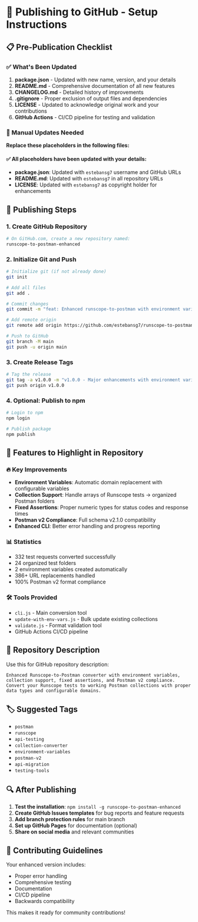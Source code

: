 # 🚀 Publishing to GitHub - Setup Instructions

## 📋 Pre-Publication Checklist

### ✅ What's Been Updated

1. **package.json** - Updated with new name, version, and your details
2. **README.md** - Comprehensive documentation of all new features
3. **CHANGELOG.md** - Detailed history of improvements 
4. **.gitignore** - Proper exclusion of output files and dependencies
5. **LICENSE** - Updated to acknowledge original work and your contributions
6. **GitHub Actions** - CI/CD pipeline for testing and validation

### 🔧 Manual Updates Needed

**Replace these placeholders in the following files:**

#### ✅ All placeholders have been updated with your details:
- **package.json**: Updated with `estebansg7` username and GitHub URLs
- **README.md**: Updated with `estebansg7` in all repository URLs  
- **LICENSE**: Updated with `estebansg7` as copyright holder for enhancements

## 🎯 Publishing Steps

### 1. Create GitHub Repository
```bash
# On GitHub.com, create a new repository named:
runscope-to-postman-enhanced
```

### 2. Initialize Git and Push
```bash
# Initialize git (if not already done)
git init

# Add all files
git add .

# Commit changes
git commit -m "feat: Enhanced runscope-to-postman with environment variables and v2 compliance"

# Add remote origin
git remote add origin https://github.com/estebansg7/runscope-to-postman-enhanced.git

# Push to GitHub
git branch -M main
git push -u origin main
```

### 3. Create Release Tags
```bash
# Tag the release
git tag -a v1.0.0 -m "v1.0.0 - Major enhancements with environment variables"
git push origin v1.0.0
```

### 4. Optional: Publish to npm
```bash
# Login to npm
npm login

# Publish package
npm publish
```

## 🎉 Features to Highlight in Repository

### 🔥 Key Improvements
- **Environment Variables**: Automatic domain replacement with configurable variables
- **Collection Support**: Handle arrays of Runscope tests → organized Postman folders  
- **Fixed Assertions**: Proper numeric types for status codes and response times
- **Postman v2 Compliance**: Full schema v2.1.0 compatibility
- **Enhanced CLI**: Better error handling and progress reporting

### 📊 Statistics
- 332 test requests converted successfully
- 24 organized test folders
- 2 environment variables created automatically
- 386+ URL replacements handled
- 100% Postman v2 format compliance

### 🛠️ Tools Provided
- `cli.js` - Main conversion tool
- `update-with-env-vars.js` - Bulk update existing collections  
- `validate.js` - Format validation tool
- GitHub Actions CI/CD pipeline

## 📝 Repository Description

Use this for GitHub repository description:
```
Enhanced Runscope-to-Postman converter with environment variables, collection support, fixed assertions, and Postman v2 compliance. Convert your Runscope tests to working Postman collections with proper data types and configurable domains.
```

## 🏷️ Suggested Tags
- `postman`
- `runscope`
- `api-testing`
- `collection-converter`
- `environment-variables`
- `postman-v2`
- `api-migration`
- `testing-tools`

## 🔍 After Publishing

1. **Test the installation**: `npm install -g runscope-to-postman-enhanced`
2. **Create GitHub Issues templates** for bug reports and feature requests
3. **Add branch protection rules** for main branch
4. **Set up GitHub Pages** for documentation (optional)
5. **Share on social media** and relevant communities

## 🤝 Contributing Guidelines

Your enhanced version includes:
- Proper error handling
- Comprehensive testing
- Documentation
- CI/CD pipeline
- Backwards compatibility

This makes it ready for community contributions!
